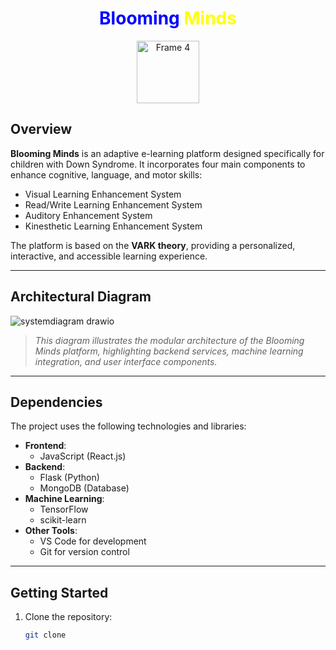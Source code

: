 <div align="center">
  <h1>
    <span style="color: blue;">Blooming</span>
    <span style="color: yellow;">Minds</span>
  </h1>
  <img width="100" alt="Frame 4" src="https://github.com/user-attachments/assets/4e46c83c-5622-4819-a322-b8361cb90627">
</div>

## Overview

**Blooming Minds** is an adaptive e-learning platform designed specifically for children with Down Syndrome. It incorporates four main components to enhance cognitive, language, and motor skills:
- Visual Learning Enhancement System
- Read/Write Learning Enhancement System
- Auditory Enhancement System
- Kinesthetic Learning Enhancement System

The platform is based on the **VARK theory**, providing a personalized, interactive, and accessible learning experience.

---

## Architectural Diagram

![systemdiagram drawio](https://github.com/user-attachments/assets/54b5fdc5-b914-4f94-abf6-bf1312bb5e82)

> *This diagram illustrates the modular architecture of the Blooming Minds platform, highlighting backend services, machine learning integration, and user interface components.*

---

## Dependencies

The project uses the following technologies and libraries:
- **Frontend**:
  - JavaScript (React.js)
- **Backend**:
  - Flask (Python)
  - MongoDB (Database)
- **Machine Learning**:
  - TensorFlow
  - scikit-learn
- **Other Tools**:
  - VS Code for development
  - Git for version control

---

## Getting Started

1. Clone the repository:
   ```bash
   git clone 
